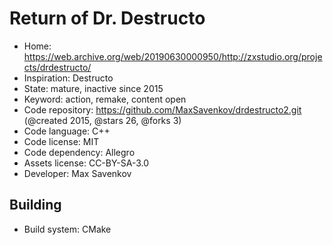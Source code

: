 # Return of Dr. Destructo

- Home: https://web.archive.org/web/20190630000950/http://zxstudio.org/projects/drdestructo/
- Inspiration: Destructo
- State: mature, inactive since 2015
- Keyword: action, remake, content open
- Code repository: https://github.com/MaxSavenkov/drdestructo2.git (@created 2015, @stars 26, @forks 3)
- Code language: C++
- Code license: MIT
- Code dependency: Allegro
- Assets license: CC-BY-SA-3.0
- Developer: Max Savenkov

## Building

- Build system: CMake
